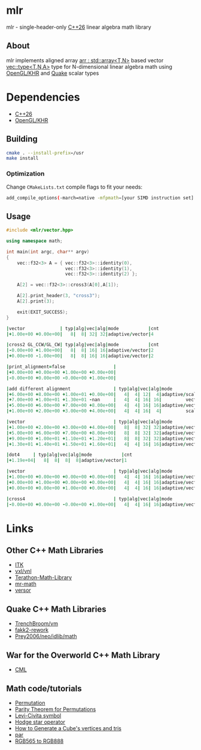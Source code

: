 # mlr

mlr - single-header-only [C++26][1] linear algebra math library

## About

mlr implements aligned array [arr : std::array<T,N>][3] based vector [vec::type<T,N,A>][4] type for N-dimensional linear algebra math using [OpenGL/KHR][2] and [Quake][5] scalar types

# Dependencies

- [C++26][1]
- [OpenGL/KHR][2]

## Building

```sh
cmake . --install-prefix=/usr
make install
```

### Optimization

Change `CMakeLists.txt` compile flags to fit your needs:
```sh
add_compile_options(-march=native -mfpmath=[your SIMD instruction set] -O3)
```

## Usage

```c++
#include <mlr/vector.hpp>

using namespace math;

int main(int argc, char** argv)
{
    vec::f32<3> A = { vec::f32<3>::identity(0),
                      vec::f32<3>::identity(1),
                      vec::f32<3>::identity(2) };

    A[2] = vec::f32<3>::cross3(A[0],A[1]);

    A[2].print_header(3, "cross3");
    A[2].print(3);

	exit(EXIT_SUCCESS);
}
```
```fortran
|vector             | typ|alg|vec|alg|mode           |cnt
|+1.00e+00 +0.00e+00|   8|  8| 32| 32|adaptive/vector|4

|cross2 GL_CCW/GL_CW| typ|alg|vec|alg|mode           |cnt
|-0.00e+00 +1.00e+00|   8|  8| 16| 16|adaptive/vector|2
|+0.00e+00 -1.00e+00|   8|  8| 16| 16|adaptive/vector|2

|print_alignment=false                  |
|+0.00e+00 +0.00e+00 +1.00e+00 +0.00e+00|
|-0.00e+00 +0.00e+00 -0.00e+00 +1.00e+00|

|add different alignment                | typ|alg|vec|alg|mode           |cnt
|+6.00e+00 +8.00e+00 +1.00e+01 +0.00e+00|   4|  4| 12|  4|adaptive/scalar|3
|+7.00e+00 +1.00e+01 +1.30e+01 -nan     |   4|  4| 16| 16|         vector|3
|+5.00e+00 +6.00e+00 +7.00e+00 +8.00e+00|   4|  4| 16| 16|adaptive/vector|4
|+1.00e+00 +2.00e+00 +3.00e+00 +4.00e+00|   4|  4| 16|  4|         scalar|4

|vector                                 | typ|alg|vec|alg|mode           |cnt
|+1.00e+00 +2.00e+00 +3.00e+00 +4.00e+00|   8|  8| 32| 32|adaptive/vector|4
|+5.00e+00 +6.00e+00 +7.00e+00 +8.00e+00|   8|  8| 32| 32|adaptive/vector|4
|+9.00e+00 +1.00e+01 +1.10e+01 +1.20e+01|   8|  8| 32| 32|adaptive/vector|4
|+1.30e+01 +1.40e+01 +1.50e+01 +1.60e+01|   4|  4| 16| 16|adaptive/vector|4

|dot4     | typ|alg|vec|alg|mode           |cnt
|+1.19e+04|   8|  8|  8|  8|adaptive/vector|1

|vector                                 | typ|alg|vec|alg|mode           |cnt
|+1.00e+00 +0.00e+00 +0.00e+00 +0.00e+00|   4|  4| 16| 16|adaptive/vector|4
|+0.00e+00 +1.00e+00 +0.00e+00 +0.00e+00|   4|  4| 16| 16|adaptive/vector|4
|+0.00e+00 +0.00e+00 +1.00e+00 +0.00e+00|   4|  4| 16| 16|adaptive/vector|4

|cross4                                 | typ|alg|vec|alg|mode           |cnt
|-0.00e+00 +0.00e+00 -0.00e+00 +1.00e+00|   4|  4| 16| 16|adaptive/vector|4
```
# Links
## Other C++ Math Libraries
- [ITK][8]
- [vxl/vnl][9]
- [Terathon-Math-Library][10]
- [mr-math][11]
- [versor][12]
## Quake C++ Math Libraries
- [TrenchBroom/vm][5]
- [fakk2-rework][21]
- [Prey2006/neo/idlib/math][22]
## War for the Overworld C++ Math Library 
- [CML][20]
## Math code/tutorials
- [Permutation][13]
- [Parity Theorem for Permutations][14]
- [Levi-Civita symbol][15]
- [Hodge star operator][16]
- [How to Generate a Cube's vertices and tris][17]
- [par][18]
- [RGB565 to RGB888][19]

[1]: https://isocpp.org/
[2]: https://github.com/KhronosGroup/OpenGL-Registry/blob/main/api/GL/glcorearb.h
[3]: https://github.com/jopadan/mlr/blob/main/include/mlr/array.hpp
[4]: https://github.com/jopadan/mlr/blob/main/include/mlr/vector.hpp

[5]: https://github.com/TrenchBroom/TrenchBroom/tree/master/lib/vm
[6]: http://github.com/quakeforge/quakeforge/tree/master/include/QF/simd
[7]: http://github.com/fte-team/fteqw

[8]: https://github.com/InsightSoftwareConsortium/ITK
[9]: https://github.com/vxl/vxl/tree/master/core/vnl
[10]: https://github.com/EricLengyel/Terathon-Math-Library
[11]: https://github.com/4J-company/mr-math/
[12]: https://github.com/wolftype/versor/

[13]: https://en.wikipedia.org/wiki/Permutation
[14]: https://maa.org/book/export/html/115646
[15]: https://en.wikipedia.org/wiki/Levi-Civita_symbol
[16]: https://en.wikipedia.org/wiki/Hodge_star_operator
[17]: https://catonif.github.io/cube/
[18]: https://github.com/prideout/par/
[19]: https://retrocomputing.stackexchange.com/questions/27400/what-is-the-most-accurate-way-to-map-6-bit-vga-palette-to-8-bit
[20]: https://github.com/demianmnave/CML
[21]: https://github.com/Sporesirius/fakk2-rework
[22]: https://github.com/FriskTheFallenHuman/Prey2006/blob/master/neo/idlib/math
